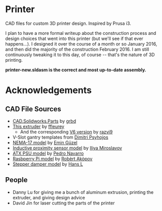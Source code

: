 ﻿# Printer
CAD files for custom 3D printer design. Inspired by Prusa i3. 

I plan to have a more formal writeup about the construction process and design choices that went into this printer (but we'll see if that ever happens...). I designed it over the course of a month or so January 2016, and then did the majority of the construction February 2016. I am still continuously tweaking it to this day, of course -- that's the nature of 3D printing. 

**printer-new.sldasm is the correct and most up-to-date assembly.**


# Acknowledgements
## CAD File Sources
* [CAD.Solidworks.Parts](https://github.com/grbd/CAD.Solidworks.Parts) by [grbd](https://github.com/grbd)
* [This extruder](http://www.thingiverse.com/thing:147705) by [ffleurey](http://www.thingiverse.com/thing:147705)
  * And the corresponding [V6 version](http://www.thingiverse.com/thing:693275) by [razvi9](http://www.thingiverse.com/razvi9)
* V-Slot gantry templates from [Dimitri Psyhojos](http://www.thingiverse.com/goldengreekpsy/about)
* [NEMA-17 model](https://grabcad.com/library/nema17-stepper-motor-2) by [Emin Güzel](https://grabcad.com/emin.guzel-2)
* [Inductive proximity sensor model](https://grabcad.com/library/lj12a3-4-z-by-inductive-proximity-sensor-1) by [Iliya Miroslavov](https://grabcad.com/iliya.miroslavov-1)
* [ATX PSU model](https://grabcad.com/library/atx-power-supply-fonte-de-alimentacao-v1-0-1) by [Pedro Navarro](https://grabcad.com/pedro.navarro-1)
* [Rasbperry Pi model](https://grabcad.com/library/raspberry-pi-2-model-b-3d-cad-assembly-model-2) by [Robèrt Akòpov](https://grabcad.com/robert.akopov-1)
* [Stepper damper model](https://grabcad.com/library/nema-17-stepper-motor-damper-1) by [Hans L](https://grabcad.com/hans.l-3)

## People
* Danny Lu for giving me a bunch of aluminum extrusion, printing the extruder, and giving design advice
* David Jin for laser cutting the parts of the printer
 
